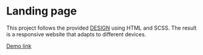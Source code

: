 # Landing page

This project follows the provided [DESIGN](https://www.figma.com/file/DtkQmQ797hk0nI4KfMi2Uq/BOSE-New-Version?type=design&node-id=6817-212&t=ZTV6Gl8NzaWkJ4FK-0) using HTML and SCSS. The result is a responsive website that adapts to different devices.

[Demo link](https://vetal-hovenko.github.io/layout_landing-page/)
